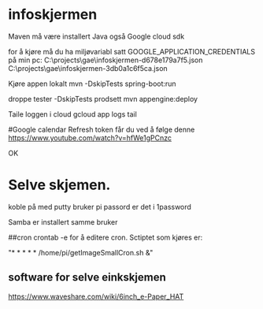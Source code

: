 # infoskjermen

Maven må være installert
Java også
Google cloud sdk


for å kjøre må du ha miljøvariabl satt
GOOGLE_APPLICATION_CREDENTIALS
på min pc: C:\projects\gae\infoskjermen-d678e179a7f5.json
C:\projects\gae\infoskjermen-3db0a1c6f5ca.json


Kjøre appen lokalt
mvn -DskipTests spring-boot:run

droppe tester
-DskipTests
prodsett
mvn  appengine:deploy

Taile loggen i cloud
gcloud app logs tail

#Google calendar
Refresh token får du ved å følge denne
https://www.youtube.com/watch?v=hfWe1gPCnzc

OK


# Selve skjemen. 
koble på med putty
bruker pi
passord er det i 1password

Samba er installert
samme bruker 


##cron
crontab -e for å editere cron. Sctiptet som kjøres er:

 "* * * * * /home/pi/getImageSmallCron.sh &"

## software for selve einkskjemen
https://www.waveshare.com/wiki/6inch_e-Paper_HAT


